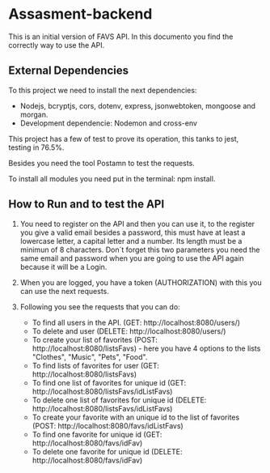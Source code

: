 # Assasment-backend

This is an initial version of FAVS API.
In this documento you find the correctly way to use the API.

## External Dependencies

To this project we need to install the next dependencies:

- Nodejs, bcryptjs, cors, dotenv, express, jsonwebtoken, mongoose and morgan.
- Development dependencie: Nodemon and cross-env

This project has a few of test to prove its operation, this tanks to jest, testing in 76.5%.

Besides you need the tool Postamn to test the requests.

To install all modules you need put in the terminal: npm install.

## How to Run and to test the API

1. You need to register on the API and then you can use it, to the register you give a valid email besides a
   password, this must have at least a lowercase letter, a capital letter and a number. Its length must be a minimun of
   8 characters. Don´t forget this two parameters you need the same email and password when you are going to use the
   API again because it will be a Login.

2. When you are logged, you have a token (AUTHORIZATION) with this you can use the next requests.

3. Following you see the requests that you can do:
   - To find all users in the API. (GET: http://localhost:8080/users/)
   - To delete and user (DELETE: http://localhost:8080/users/)
   - To create your list of favorites (POST: http://localhost:8080/listsFavs) - here you have 4 options to the lists "Clothes", "Music", "Pets", "Food".
   - To find lists of favorites for user (GET: http://localhost:8080/listsFavs)
   - To find one list of favorites for unique id (GET: http://localhost:8080/listsFavs/idListFavs)
   - To delete one list of favorites for unique id (DELETE: http://localhost:8080/listsFavs/idListFavs)
   - To create your favorite with an unique id to the list of favorites (POST: http://localhost:8080/favs/idListFavs)
   - To find one favorite for unique id (GET: http://localhost:8080/favs/idFav)
   - To delete one favorite for unique id (DELETE: http://localhost:8080/favs/idFav)
